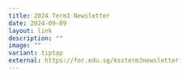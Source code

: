 ```yaml
---
title: 2024 Term3 Newsletter
date: 2024-09-09
layout: link
description: ""
image: ""
variant: tiptap
external: https://for.edu.sg/kssterm3newsletter
---
```

